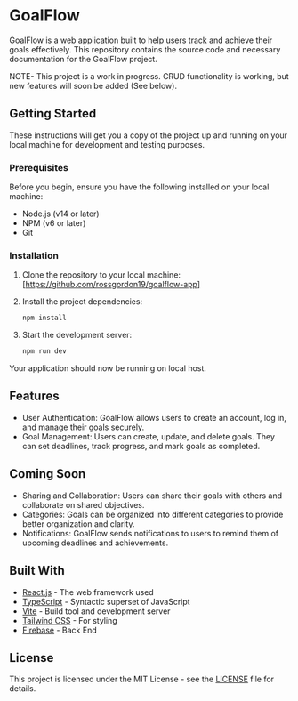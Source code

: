 # GoalFlow

GoalFlow is a web application built to help users track and achieve their goals effectively. This repository contains the source code and necessary documentation for the GoalFlow project.

NOTE- This project is a work in progress. CRUD functionality is working, but new features will soon be added (See below).

## Getting Started

These instructions will get you a copy of the project up and running on your local machine for development and testing purposes.

### Prerequisites

Before you begin, ensure you have the following installed on your local machine:

- Node.js (v14 or later)
- NPM (v6 or later)
- Git

### Installation

1. Clone the repository to your local machine: [https://github.com/rossgordon19/goalflow-app]

2. Install the project dependencies:

   ```bash
   npm install
   ```

3. Start the development server:
   ```bash
   npm run dev
   ```

Your application should now be running on local host.

## Features
- User Authentication: GoalFlow allows users to create an account, log in, and manage their goals securely.
- Goal Management: Users can create, update, and delete goals. They can set deadlines, track progress, and mark goals as completed.

## Coming Soon
- Sharing and Collaboration: Users can share their goals with others and collaborate on shared objectives.
- Categories: Goals can be organized into different categories to provide better organization and clarity.
- Notifications: GoalFlow sends notifications to users to remind them of upcoming deadlines and achievements.

## Built With

- [React.js](https://reactjs.org) - The web framework used
- [TypeScript](https://www.typescriptlang.org/) - Syntactic superset of JavaScript 
- [Vite](https://vitejs.dev/) - Build tool and development server
- [Tailwind CSS](https://tailwindcss.com/) - For styling
- [Firebase](https://firebase.google.com/) - Back End 
  

## License

This project is licensed under the MIT License - see the [LICENSE](LICENSE) file for details.
